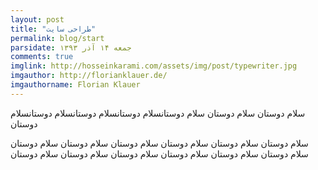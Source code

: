 ```yaml
---
layout: post
title: "طراحی سایت"
permalink: blog/start
parsidate: جمعه ۱۴ آذر ۱۳۹۳
comments: true
imglink: http://hosseinkarami.com/assets/img/post/typewriter.jpg
imgauthor: http://florianklauer.de/
imgauthorname: Florian Klauer
---
```


سلام دوستان
سلام دوستان
سلام دوستانسلام دوستانسلام دوستانسلام دوستانسلام دوستان

سلام دوستان
سلام دوستان
سلام دوستان
سلام دوستان
سلام دوستان
سلام دوستان
سلام دوستان
سلام دوستان
سلام دوستان
سلام دوستان
سلام دوستان
سلام دوستان


